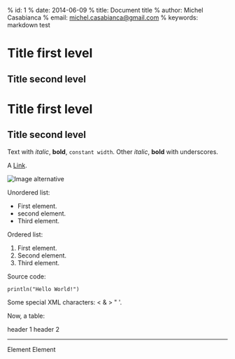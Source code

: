 % id:       1
% date:     2014-06-09
% title:    Document title
% author:   Michel Casabianca
% email:    michel.casabianca@gmail.com
% keywords: markdown test

# Title first level

## Title second level

Title first level
=================

Title second level
------------------

Text with *italic*, **bold**, `constant width`. Other _italic_, __bold__ with underscores.

A [Link](http://example.com).

![Image alternative](http://sweetohm.net/public/casa.jpg "Image title")

Unordered list:

- First element.
- second element.
- Third element.

Ordered list:

1. First element.
2. Second element.
3. Third element.

Source code:

```
println("Hello World!")
```

Some special XML characters: < & > " '.

Now, a table:

header 1  header 2
--------  --------
Element   Element 


